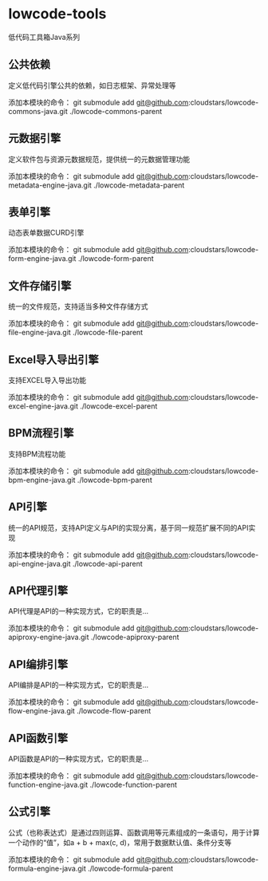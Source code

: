 # lowcode-tools
低代码工具箱Java系列

## 公共依赖
定义低代码引擎公共的依赖，如日志框架、异常处理等

添加本模块的命令：
git submodule add git@github.com:cloudstars/lowcode-commons-java.git ./lowcode-commons-parent


## 元数据引擎
定义软件包与资源元数据规范，提供统一的元数据管理功能

添加本模块的命令：
git submodule add git@github.com:cloudstars/lowcode-metadata-engine-java.git ./lowcode-metadata-parent

## 表单引擎
动态表单数据CURD引擎

添加本模块的命令：
git submodule add git@github.com:cloudstars/lowcode-form-engine-java.git ./lowcode-form-parent

## 文件存储引擎
统一的文件规范，支持适当多种文件存储方式

添加本模块的命令：
git submodule add git@github.com:cloudstars/lowcode-file-engine-java.git ./lowcode-file-parent

## Excel导入导出引擎
支持EXCEL导入导出功能

添加本模块的命令：
git submodule add git@github.com:cloudstars/lowcode-excel-engine-java.git ./lowcode-excel-parent

## BPM流程引擎
支持BPM流程功能

添加本模块的命令：
git submodule add git@github.com:cloudstars/lowcode-bpm-engine-java.git ./lowcode-bpm-parent

## API引擎
统一的API规范，支持API定义与API的实现分离，基于同一规范扩展不同的API实现

添加本模块的命令：
git submodule add git@github.com:cloudstars/lowcode-api-engine-java.git ./lowcode-api-parent

## API代理引擎
API代理是API的一种实现方式，它的职责是...

添加本模块的命令：
git submodule add git@github.com:cloudstars/lowcode-apiproxy-engine-java.git ./lowcode-apiproxy-parent


## API编排引擎
API编排是API的一种实现方式，它的职责是...

添加本模块的命令：
git submodule add git@github.com:cloudstars/lowcode-flow-engine-java.git ./lowcode-flow-parent

## API函数引擎
API函数是API的一种实现方式，它的职责是...

添加本模块的命令：
git submodule add git@github.com:cloudstars/lowcode-function-engine-java.git ./lowcode-function-parent

## 公式引擎
公式（也称表达式）是通过四则运算、函数调用等元素组成的一条语句，用于计算一个动作的“值”，如a + b + max(c, d)，常用于数据默认值、条件分支等

添加本模块的命令： git submodule add git@github.com:cloudstars/lowcode-formula-engine-java.git ./lowcode-formula-parent


